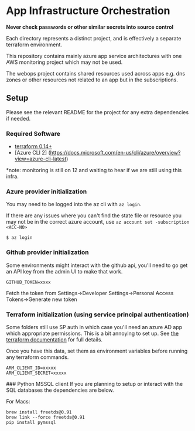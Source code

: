 # App Infrastructure Orchestration

**Never check passwords or other similar secrets into source control**

Each directory represents a distinct project, and is effectively a separate terraform environment.

This repository contains mainly azure app service architectures with one AWS monitoring project which may not be used.

The webops project contains shared resources used across apps e.g. dns zones or other resources not related to an app but in the subscriptions.

## Setup

Please see the relevant README for the project for any extra dependencies if needed.

### Required Software

 * [terraform 0.14+](http://terraform.io/)
 * [Azure CLI 2] (https://docs.microsoft.com/en-us/cli/azure/overview?view=azure-cli-latest)

 *note: monitoring is still on 12 and waiting to hear if we are still using this infra.

### Azure provider initialization

You may need to be logged into the az cli with `az login`.

If there are any issues where you can't find the state file or resource you may not be in the correct azure account, use `az account set -subscription <ACC-NO>`

```
$ az login
```

### Github provider initialization

Some environments might interact with the github api, you'll need to go get an API key from the admin UI to make that work.

```
GITHUB_TOKEN=xxxx
```

Fetch the token from Settings->Developer Settings->Personal Access Tokens->Generate new token


### Terraform initialization (using service principal authentication)

Some folders still use SP auth in which case you'll need an azure AD app which appropriate permissions. This is a bit annoying to set up. See [the terraform documentation](https://www.terraform.io/docs/providers/azurerm/index.html#creating-credentials) for full details.

Once you have this data, set them as environment variables before running any terraform commands.

```
ARM_CLIENT_ID=xxxxx
ARM_CLIENT_SECRET=xxxxx
```


### Python MSSQL client
If you are planning to setup or interact with the SQL databases the dependencies are below.

For Macs:
```
brew install freetds@0.91
brew link --force freetds@0.91
pip install pymssql
```
